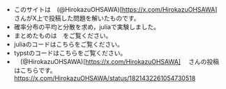- このサイトは　(@HirokazuOHSAWA)[https://x.com/HirokazuOHSAWA] さんがX上で投稿した問題を解いたものです。
- 確率分布の平均と分散を求め，juliaで実験しました。
- まとめたものは　をご覧ください。
- juliaのコードはこちらをご覧ください。
- typstのコードはこちらをご覧ください。
- 　(@HirokazuOHSAWA)[https://x.com/HirokazuOHSAWA] 　さんの投稿はこちらです。
  https://x.com/HirokazuOHSAWA/status/1821432261054730518

